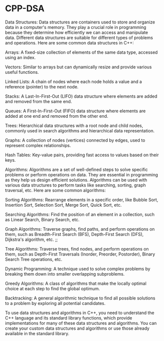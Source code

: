 # CPP-DSA
Data Structures:
Data structures are containers used to store and organize data in a computer's memory. They play a crucial role in programming because they determine how efficiently we can access and manipulate data. Different data structures are suitable for different types of problems and operations. Here are some common data structures in C++:

Arrays: A fixed-size collection of elements of the same data type, accessed using an index.

Vectors: Similar to arrays but can dynamically resize and provide various useful functions.

Linked Lists: A chain of nodes where each node holds a value and a reference (pointer) to the next node.

Stacks: A Last-In-First-Out (LIFO) data structure where elements are added and removed from the same end.

Queues: A First-In-First-Out (FIFO) data structure where elements are added at one end and removed from the other end.

Trees: Hierarchical data structures with a root node and child nodes, commonly used in search algorithms and hierarchical data representation.

Graphs: A collection of nodes (vertices) connected by edges, used to represent complex relationships.

Hash Tables: Key-value pairs, providing fast access to values based on their keys.

Algorithms:
Algorithms are a set of well-defined steps to solve specific problems or perform operations on data. They are essential in programming as they help us design efficient solutions. Algorithms can be used with various data structures to perform tasks like searching, sorting, graph traversal, etc. Here are some common algorithms:

Sorting Algorithms: Rearrange elements in a specific order, like Bubble Sort, Insertion Sort, Selection Sort, Merge Sort, Quick Sort, etc.

Searching Algorithms: Find the position of an element in a collection, such as Linear Search, Binary Search, etc.

Graph Algorithms: Traverse graphs, find paths, and perform operations on them, such as Breadth-First Search (BFS), Depth-First Search (DFS), Dijkstra's algorithm, etc.
;;

Tree Algorithms: Traverse trees, find nodes, and perform operations on them, such as Depth-First Traversals (Inorder, Preorder, Postorder), Binary Search Tree operations, etc.

Dynamic Programming: A technique used to solve complex problems by breaking them down into smaller overlapping subproblems.

Greedy Algorithms: A class of algorithms that make the locally optimal choice at each step to find the global optimum.

Backtracking: A general algorithmic technique to find all possible solutions to a problem by exploring all potential candidates.

To use data structures and algorithms in C++, you need to understand the C++ language and its standard library functions, which provide implementations for many of these data structures and algorithms. You can create your custom data structures and algorithms or use those already available in the standard library.
